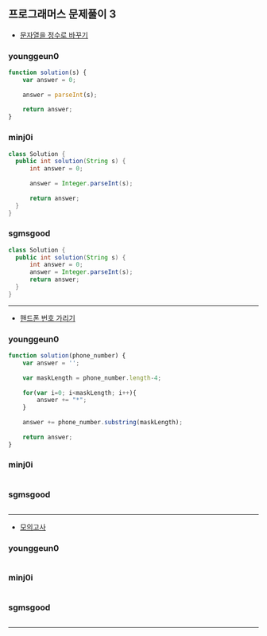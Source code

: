 ## 프로그래머스 문제풀이 3

* [문자열을 정수로 바꾸기](https://programmers.co.kr/learn/courses/30/lessons/12925)

### younggeun0

```javascript
function solution(s) {
    var answer = 0;
    
    answer = parseInt(s);
    
    return answer;
}
```

### minj0i

```JAVA
class Solution {
  public int solution(String s) {
      int answer = 0;
      
      answer = Integer.parseInt(s);
      
      return answer;
  }
}
```

### sgmsgood

```java
class Solution {
  public int solution(String s) {
      int answer = 0;
      answer = Integer.parseInt(s);
      return answer;
  }
}
```

---

* [핸드폰 번호 가리기](https://programmers.co.kr/learn/courses/30/lessons/12948)

### younggeun0 

```javascript
function solution(phone_number) {
    var answer = '';
    
    var maskLength = phone_number.length-4;
    
    for(var i=0; i<maskLength; i++){
        answer += "*";
    }
    
    answer += phone_number.substring(maskLength);
    
    return answer;
}
```

### minj0i

```JAVA

```

### sgmsgood

```JAVA

```


---

* [모의고사](https://programmers.co.kr/learn/courses/30/lessons/42840?language=javascript)


### younggeun0 

```javascript

```

### minj0i

```JAVA

```

### sgmsgood

```JAVA

```


---
